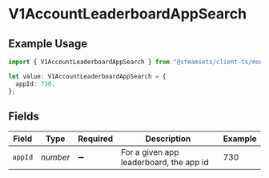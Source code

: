 # V1AccountLeaderboardAppSearch

## Example Usage

```typescript
import { V1AccountLeaderboardAppSearch } from "@steamsets/client-ts/models/components";

let value: V1AccountLeaderboardAppSearch = {
  appId: 730,
};
```

## Fields

| Field                                   | Type                                    | Required                                | Description                             | Example                                 |
| --------------------------------------- | --------------------------------------- | --------------------------------------- | --------------------------------------- | --------------------------------------- |
| `appId`                                 | *number*                                | :heavy_minus_sign:                      | For a given app leaderboard, the app id | 730                                     |